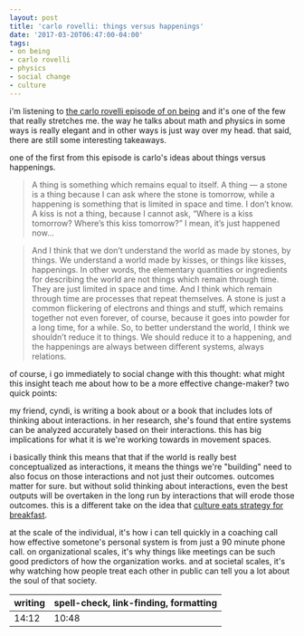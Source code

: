 ```yaml
---
layout: post
title: 'carlo rovelli: things versus happenings'
date: '2017-03-20T06:47:00-04:00'
tags:
- on being
- carlo rovelli
- physics
- social change
- culture
--- 
```


i'm listening to [the carlo rovelli episode of on being](http://www.onbeing.org/programs/carlo-rovelli-all-reality-is-interaction) and it's one of the few that really stretches me. the way he talks about math and physics in some ways is really elegant and in other ways is just way over my head. that said, there are still some interesting takeaways. 

one of the first from this episode is carlo's ideas about things versus happenings. 

> A thing is something which remains equal to itself. A thing — a stone is a thing because I can ask where the stone is tomorrow, while a happening is something that is limited in space and time. I don’t know. A kiss is not a thing, because I cannot ask, “Where is a kiss tomorrow? Where’s this kiss tomorrow?” I mean, it’s just happened now...

> And I think that we don’t understand the world as made by stones, by things. We understand a world made by kisses, or things like kisses, happenings. In other words, the elementary quantities or ingredients for describing the world are not things which remain through time. They are just limited in space and time. And I think which remain through time are processes that repeat themselves. A stone is just a common flickering of electrons and things and stuff, which remains together not even forever, of course, because it goes into powder for a long time, for a while. So, to better understand the world, I think we shouldn’t reduce it to things. We should reduce it to a happening, and the happenings are always between different systems, always relations. 

of course, i go immediately to social change with this thought: what might this insight teach me about how to be a more effective change-maker? two quick points:

my friend, cyndi, is writing a book about or a book that includes lots of thinking about interactions. in her research, she's found that entire systems can be analyzed accurately based on their interactions. this has big implications for what it is we're working towards in movement spaces. 

i basically think this means that that if the world is really best conceptualized as interactions, it means the things we're "building" need to also focus on those interactions and not just their outcomes. outcomes matter for sure. but without solid thinking about interactions, even the best outputs will be overtaken in the long run by interactions that will erode those outcomes. this is a different take on the idea that [culture eats strategy for breakfast](https://www.fastcompany.com/1810674/culture-eats-strategy-for-lunch). 

at the scale of the individual, it's how i can tell quickly in a coaching call how effective sometone's personal system is from just a 90 minute phone call. on organizational scales, it's why things like meetings can be such good predictors of how the organization works. and at societal scales, it's why watching how people treat each other in public can tell you a lot about the soul of that society.

<table>
	<thead>
		<tr>
			<th>writing</th>
			<th>spell-check, link-finding, formatting</th>
		</tr>
	</thead>
	<tbody>
		<tr>
			<td>14:12</td>
			<td>10:48</td>
		</tr>
	</tbody>
</table>
